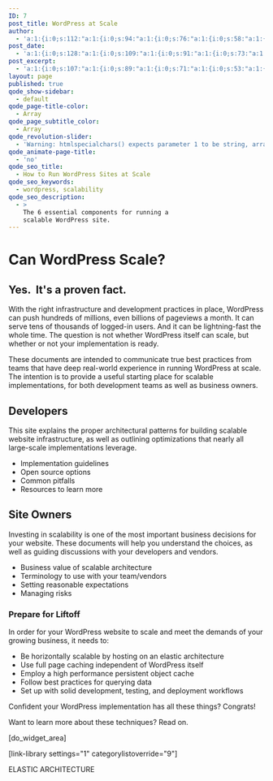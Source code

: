 ```yaml
---
ID: 7
post_title: WordPress at Scale
author:
  - 'a:1:{i:0;s:112:"a:1:{i:0;s:94:"a:1:{i:0;s:76:"a:1:{i:0;s:58:"a:1:{i:0;s:40:"a:1:{i:0;s:22:"a:1:{i:0;s:5:"admin";}";}";}";}";}";}";}'
post_date:
  - 'a:1:{i:0;s:128:"a:1:{i:0;s:109:"a:1:{i:0;s:91:"a:1:{i:0;s:73:"a:1:{i:0;s:55:"a:1:{i:0;s:37:"a:1:{i:0;s:19:"2015-12-04 09:54:57";}";}";}";}";}";}";}'
post_excerpt:
  - 'a:1:{i:0;s:107:"a:1:{i:0;s:89:"a:1:{i:0;s:71:"a:1:{i:0;s:53:"a:1:{i:0;s:35:"a:1:{i:0;s:17:"a:1:{i:0;s:0:"";}";}";}";}";}";}";}'
layout: page
published: true
qode_show-sidebar:
  - default
qode_page-title-color:
  - Array
qode_page_subtitle_color:
  - Array
qode_revolution-slider:
  - 'Warning: htmlspecialchars() expects parameter 1 to be string, array given in /srv/bindings/37fb02e198e441baa11ec65580c9840c/code/wp-content/themes/bridge/framework/lib/qode.layout.php on line 512'
qode_animate-page-title:
  - 'no'
qode_seo_title:
  - How to Run WordPress Sites at Scale
qode_seo_keywords:
  - wordpress, scalability
qode_seo_description:
  - >
    The 6 essential components for running a
    scalable WordPress site.
---
```

<div id="wpas">
</div>

# Can WordPress Scale?

## Yes.  It's a proven fact.

With the right infrastructure and development practices in place, WordPress can push hundreds of millions, even billions of pageviews a month. It can serve tens of thousands of logged-in users. And it can be lightning-fast the whole time. The question is not whether WordPress itself can scale, but whether or not your implementation is ready.

These documents are intended to communicate true best practices from teams that have deep real-world experience in running WordPress at scale. The intention is to provide a useful starting place for scalable implementations, for both development teams as well as business owners.

<div class="bulletbox bb-left">
  <h2>
    Developers
  </h2> This site explains the proper architectural patterns for building scalable website infrastructure, as well as outlining optimizations that nearly all large-scale implementations leverage. 
  
  <ul>
    <li>
      Implementation guidelines
    </li>
    <li>
      Open source options
    </li>
    <li>
      Common pitfalls
    </li>
    <li>
      Resources to learn more
    </li>
  </ul>
</div>

<div class="bulletbox bb-right">
  <h2>
    Site Owners
  </h2> Investing in scalability is one of the most important business decisions for your website. These documents will help you understand the choices, as well as guiding discussions with your developers and vendors. 
  
  <ul>
    <li>
      Business value of scalable architecture
    </li>
    <li>
      Terminology to use with your team/vendors
    </li>
    <li>
      Setting reasonable expectations
    </li>
    <li>
      Managing risks
    </li>
  </ul>
</div>

### Prepare for Liftoff

In order for your WordPress website to scale and meet the demands of your growing business, it needs to:

*   Be horizontally scalable by hosting on an elastic architecture 
*   Use full page caching independent of WordPress itself 
*   Employ a high performance persistent object cache 
*   Follow best practices for querying data 
*   Set up with solid development, testing, and deployment workflows 

Confident your WordPress implementation has all these things? Congrats!

Want to learn more about these techniques? Read on.

[do_widget_area]

[link-library settings="1" categorylistoverride="9"]

<a class="loopnext" href="/elastic-architecture/"><i class="fa fa-angle-down"></i></a>

<div class="pageloop" id="id11">
  <div>
    ELASTIC ARCHITECTURE
  </div>
</div>

</div>